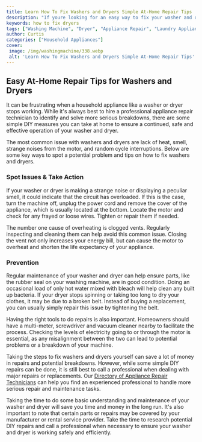 ```yaml
---
title: Learn How To Fix Washers and Dryers Simple At-Home Repair Tips
description: "If youre looking for an easy way to fix your washer and dryer this blog post has the simple tips you need Find out how to tackle at-home repairs yourself and get back to doing laundry"
keywords: how to fix dryers
tags: ["Washing Machine", "Dryer", "Appliance Repair", "Laundry Appliances", "Clean Appliance", "Appliance Guide"]
author: Curtis
categories: ["Household Appliances"]
cover: 
 image: /img/washingmachine/338.webp
 alt: 'Learn How To Fix Washers and Dryers Simple At-Home Repair Tips'
---
```

## Easy At-Home Repair Tips for Washers and Dryers
It can be frustrating when a household appliance like a washer or dryer stops working. While it's always best to hire a professional appliance repair technician to identify and solve more serious breakdowns, there are some simple DIY measures you can take at home to ensure a continued, safe and effective operation of your washer and dryer.

The most common issue with washers and dryers are lack of heat, smell, strange noises from the motor, and random cycle interruptions. Below are some key ways to spot a potential problem and tips on how to fix washers and dryers.

### Spot Issues & Take Action
If your washer or dryer is making a strange noise or displaying a peculiar smell, it could indicate that the circuit has overloaded. If this is the case, turn the machine off, unplug the power cord and remove the cover of the appliance, which is usually located at the bottom. Locate the motor and check for any frayed or loose wires. Tighten or repair them if needed.

The number one cause of overheating is clogged vents. Regularly inspecting and cleaning them can help avoid this common issue. Closing the vent not only increases your energy bill, but can cause the motor to overheat and shorten the life expectancy of your appliance.

### Prevention
Regular maintenance of your washer and dryer can help ensure parts, like the rubber seal on your washing machine, are in good condition. Doing an occasional load of only hot water mixed with bleach will help clean any built up bacteria. If your dryer stops spinning or taking too long to dry your clothes, it may be due to a broken belt. Instead of buying a replacement, you can usually simply repair this issue by tightening the belt.

Having the right tools to do repairs is also important. Homeowners should have a multi-meter, screwdriver and vacuum cleaner nearby to facilitate the process. Checking the levels of electricity going to or through the motor is essential, as any misalignment between the two can lead to potential problems or a breakdown of your machine.

Taking the steps to fix washers and dryers yourself can save a lot of money in repairs and potential breakdowns. However, while some simple DIY repairs can be done, it is still best to call a professional when dealing with major repairs or replacements. Our [Directory of Appliance Repair Technicians](./pages/appliance-repair-technicians) can help you find an experienced professional to handle more serious repair and maintenance tasks.

Taking the time to do some basic understanding and maintenance of your washer and dryer will save you time and money in the long run. It's also important to note that certain parts or repairs may be covered by your manufacturer or rental service provider. Take the time to research potential DIY repairs and call a professional when necessary to ensure your washer and dryer is working safely and efficiently.
